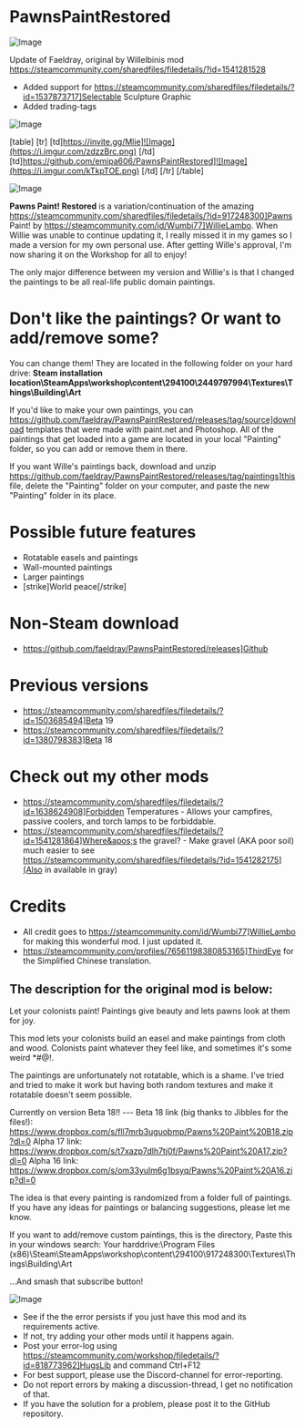 # PawnsPaintRestored

![Image](https://i.imgur.com/WAEzk68.png)

Update of Faeldray, original by Willelbinis mod
https://steamcommunity.com/sharedfiles/filedetails/?id=1541281528

- Added support for https://steamcommunity.com/sharedfiles/filedetails/?id=1537873717]Selectable Sculpture Graphic
- Added trading-tags

![Image](https://i.imgur.com/7Gzt3Rg.png)


[table]
    [tr]
        [td]https://invite.gg/Mlie]![Image](https://i.imgur.com/zdzzBrc.png)
[/td]
        [td]https://github.com/emipa606/PawnsPaintRestored]![Image](https://i.imgur.com/kTkpTOE.png)
[/td]
    [/tr]
[/table]
	
![Image](https://i.imgur.com/NOW7jU1.png)

**Pawns Paint! Restored** is a variation/continuation of the amazing https://steamcommunity.com/sharedfiles/filedetails/?id=917248300]Pawns Paint! by https://steamcommunity.com/id/Wumbi77]WillieLambo. When Willie was unable to continue updating it, I really missed it in my games so I made a version for my own personal use. After getting Wille&apos;s approval, I&apos;m now sharing it on the Workshop for all to enjoy!

The only major difference between my version and Willie&apos;s is that I changed the paintings to be all real-life public domain paintings.

# Don&apos;t like the paintings? Or want to add/remove some?

You can change them! They are located in the following folder on your hard drive:
**Steam installation location\SteamApps\workshop\content\294100\2449797994\Textures\Things\Building\Art**

If you&apos;d like to make your own paintings, you can https://github.com/faeldray/PawnsPaintRestored/releases/tag/source]download templates that were made with paint.net and Photoshop. All of the paintings that get loaded into a game are located in your local &quot;Painting&quot; folder, so you can add or remove them in there.

If you want Wille&apos;s paintings back, download and unzip https://github.com/faeldray/PawnsPaintRestored/releases/tag/paintings]this file, delete the &quot;Painting&quot; folder on your computer, and paste the new &quot;Painting&quot; folder in its place.

# Possible future features



- Rotatable easels and paintings
- Wall-mounted paintings
- Larger paintings
- [strike]World peace[/strike]



# Non-Steam download



- https://github.com/faeldray/PawnsPaintRestored/releases]Github



# Previous versions



- https://steamcommunity.com/sharedfiles/filedetails/?id=1503685494]Beta 19
- https://steamcommunity.com/sharedfiles/filedetails/?id=1380798383]Beta 18



# Check out my other mods



- https://steamcommunity.com/sharedfiles/filedetails/?id=1638624908]Forbidden Temperatures - Allows your campfires, passive coolers, and torch lamps to be forbiddable.
- https://steamcommunity.com/sharedfiles/filedetails/?id=1541281864]Where&apos;s the gravel? - Make gravel (AKA poor soil) much easier to see https://steamcommunity.com/sharedfiles/filedetails/?id=1541282175](Also in available in gray)



# Credits



- All credit goes to https://steamcommunity.com/id/Wumbi77]WillieLambo for making this wonderful mod. I just updated it.
- https://steamcommunity.com/profiles/76561198380853165]ThirdEye for the Simplified Chinese translation.






The description for the original mod is below:
---------------------------------------------------------------------------------------------------------------------------------------

Let your colonists paint!
Paintings give beauty and lets pawns look at them for joy.

This mod lets your colonists build an easel and make paintings from cloth and wood.
Colonists paint whatever they feel like, and sometimes it&apos;s some weird *#@!.

The paintings are unfortunately not rotatable, which is a shame. I&apos;ve tried and tried to make it work but having both random textures and make it rotatable doesn&apos;t seem possible.

Currently on version Beta 18!! ---
Beta 18 link (big thanks to Jibbles for the files!):
https://www.dropbox.com/s/fll7mrb3uguobmp/Pawns%20Paint%20B18.zip?dl=0
Alpha 17 link:
https://www.dropbox.com/s/t7xazp7dlh7tj0f/Pawns%20Paint%20A17.zip?dl=0
Alpha 16 link:
https://www.dropbox.com/s/om33yulm6g1bsyq/Pawns%20Paint%20A16.zip?dl=0

The idea is that every painting is randomized from a folder full of paintings.
If you have any ideas for paintings or balancing suggestions, please let me know.

If you want to add/remove custom paintings, this is the directory,
Paste this in your windows search:
Your harddrive:\Program Files (x86)\Steam\SteamApps\workshop\content\294100\917248300\Textures\Things\Building\Art

...And smash that subscribe button!

![Image](https://i.imgur.com/Rs6T6cr.png)



-  See if the the error persists if you just have this mod and its requirements active.
-  If not, try adding your other mods until it happens again.
-  Post your error-log using https://steamcommunity.com/workshop/filedetails/?id=818773962]HugsLib and command Ctrl+F12
-  For best support, please use the Discord-channel for error-reporting.
-  Do not report errors by making a discussion-thread, I get no notification of that.
-  If you have the solution for a problem, please post it to the GitHub repository.



